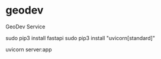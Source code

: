 # geodev
GeoDev Service


sudo pip3 install fastapi
sudo pip3 install "uvicorn[standard]"


uvicorn server:app